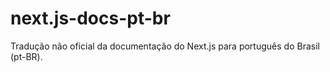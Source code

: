 # next.js-docs-pt-br
Tradução não oficial da documentação do Next.js para português do Brasil (pt-BR).
